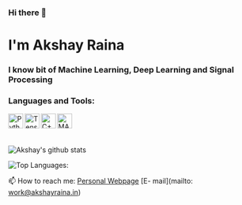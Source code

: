 <!--
**raina-akshay/raina-akshay** is a ✨ _special_ ✨ repository because its `README.md` (this file) appears on your GitHub profile.

Here are some ideas to get you started:

- 🔭 I’m currently working on ...
- 🌱 I’m currently learning ...
- 👯 I’m looking to collaborate on ...
- 🤔 I’m looking for help with ...
- 💬 Ask me about ...
- 📫 How to reach me: ...
- 😄 Pronouns: ...
- ⚡ Fun fact: ...
-->
### Hi there 👋
# I'm Akshay Raina
### I know bit of Machine Learning, Deep Learning and Signal Processing

### Languages and Tools:
<img align="left" alt="Python" width="30px"
src="https://upload.wikimedia.org/wikipedia/commons/thumb/c/c3/Python-logo-notext.svg/1024px-Python-logo-notext.svg.png"/>

<img align="left" alt="TensorFlow" width="30px"
src="https://miro.medium.com/max/1050/0*4Z6mwORGhtSAgeQ2.png"/>

<img align="left" alt="C++" width="30px"
src="https://i.pinimg.com/originals/0b/84/9c/0b849c72f38362fe12072a4916660013.png"/>

<img align="left" alt="MATLAB" width="30px"
src="https://upload.wikimedia.org/wikipedia/commons/2/21/Matlab_Logo.png"/>

<br/>
<br/>
<br/>
                         
![Akshay's github stats](https://github-readme-stats.vercel.app/api?username=raina-akshay&count_private=true&show_icons=true&theme=chartreuse-dark&hide_border=true)

![Top Languages:](https://github-readme-stats.vercel.app/api/top-langs/?username=raina-akshay&count_private=true)

📫 How to reach me: [Personal Webpage](https://akshayraina.in "Portfolio") [E- mail](mailto: work@akshayraina.in)

